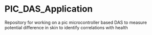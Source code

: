 # PIC_DAS_Application
Repository for working on a pic microcontroller based DAS to measure potential difference in skin to identify correlations with health 
